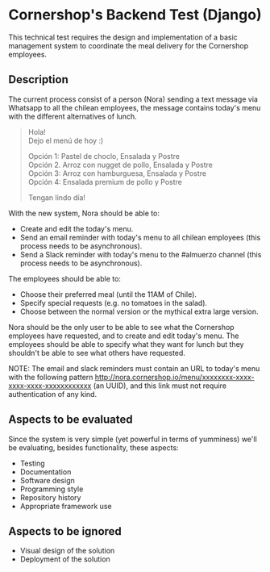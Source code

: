 # Cornershop's Backend Test (Django) 

This technical test requires the design and implementation of a basic management system to coordinate the meal delivery for the Cornershop employees.

## Description

The current process consist of a person (Nora) sending a text message via Whatsapp to all the chilean employees, the message contains today's menu with the different alternatives of lunch. 

> Hola!  
> Dejo el menú de hoy :)
>
> Opción 1: Pastel de choclo, Ensalada y Postre  
> Opción 2. Arroz con nugget de pollo, Ensalada y Postre  
> Opción 3: Arroz con hamburguesa, Ensalada y Postre  
> Opción 4: Ensalada premium de pollo y Postre  
>
> Tengan lindo día!

With the new system, Nora should be able to:

- Create and edit the today's menu.
- Send an email reminder with today's menu to all chilean employees (this process needs to be asynchronous).
- Send a Slack reminder with today's menu to the #almuerzo channel (this process needs to be asynchronous).

The employees should be able to:

- Choose their preferred meal (until the 11AM of Chile).
- Specify special requests (e.g. no tomatoes in the salad).
- Choose between the normal version or the mythical extra large version.

Nora should be the only user to be able to see what the Cornershop employees have requested, and to create and edit today's menu. The employees should be able to specify what they want for lunch but they shouldn't be able to see what others have requested. 

NOTE: The email and slack reminders must contain an URL to today's menu with the following pattern http://nora.cornershop.io/menu/xxxxxxxx-xxxx-xxxx-xxxx-xxxxxxxxxxxx (an UUID), and this link must not require authentication of any kind.

## Aspects to be evaluated

Since the system is very simple (yet powerful in terms of yumminess) we'll be evaluating, besides functionality, these aspects:

- Testing
- Documentation
- Software design
- Programming style
- Repository history
- Appropriate framework use

## Aspects to be ignored

- Visual design of the solution
- Deployment of the solution

